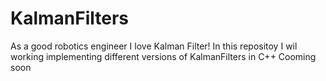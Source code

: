# KalmanFilters

As a good robotics engineer I love Kalman Filter! 
In this repositoy I wil working implementing different versions of KalmanFilters in C++ 
Cooming soon
